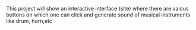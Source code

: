 This project will show an interactive interface (site) where there are vaious buttons on which one can click and generate sound of musical instruments like drum, horn,etc
